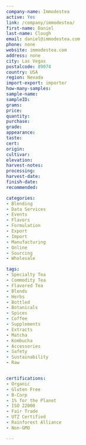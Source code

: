 ```yaml
---
company-name: Immodestea
active: Yes
link: /company/immodestea/
first-name: Daniel
last-name: Clough
email: daniel@immodestea.com
phone: none
website: immodestea.com
address: none
city: Las Vegas
postalcode: 89074
country: USA
region: Nevada
import-export: importer
how-many-samples:
sample-name:
sampleID:
grams:
price:
quantity:
purchase:
grade:
appearance:
taste:
cert:
origin:
cultivar:
elevation:
harvest-notes:
processing:
harvest-date:
finish-date:
recommended:

categories:
- Blending
- Data Services
- Events
- Flavors
- Formulation
- Export
- Import
- Manufacturing
- Online
- Sourcing
- Wholesale

tags:
- Specialty Tea
- Commodity Tea
- Flavored Tea
- Blends
- Herbs
- Bottled
- Botanicals
- Spices
- Coffee
- Supplements
- Extracts
- Matcha
- Kombucha        
- Accessories
- Safety
- Sustainability
- Raw


certifications:
- Organic
- Gluten Free
- B-Corp
- 1% for the Planet
- ISO 22000
- Fair Trade
- UTZ Certified
- Rainforest Alliance
- Non-GMO

---
```

